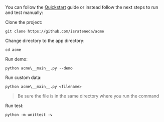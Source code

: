 You can follow the [Quickstart](index.md) guide or instead follow the next steps to run and test manually:

Clone the project:

```
git clone https://github.com/israteneda/acme
```

Change directory to the app directory:

```
cd acme
```

Run demo:

```
python acme\__main__.py --demo
```

Run custom data:

```
python acme\__main__.py <filename>
```
> Be sure the file is in the same directory where you run the command

Run test:

```
python -m unittest -v
```